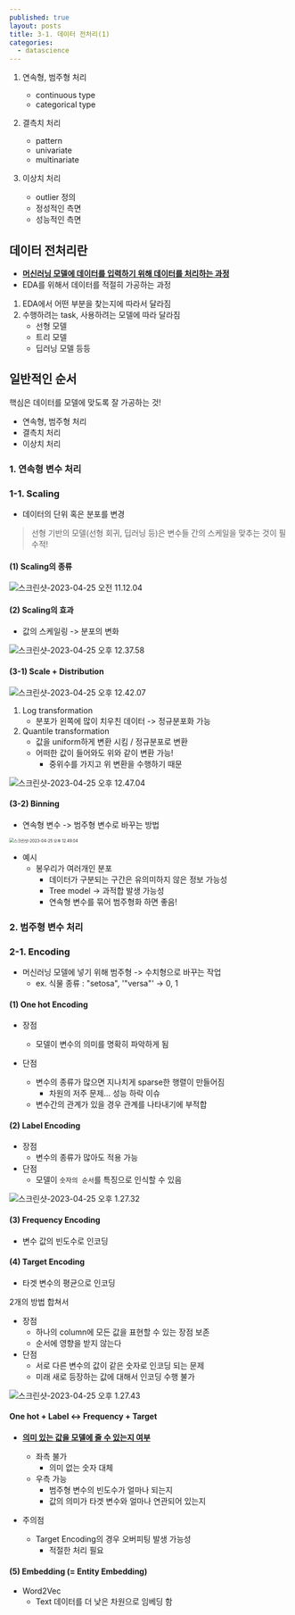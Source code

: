 ```yaml
---
published: true
layout: posts
title: 3-1. 데이터 전처리(1)
categories: 
  - datascience
---
```



1. 연속형, 범주형 처리
    - continuous type
    - categorical type


2. 결측치 처리
    - pattern
    - univariate
    - multinariate


3. 이상치 처리
    - outlier 정의
    - 정성적인 측면
    - 성능적인 측면

## 데이터 전처리란

- **<u>머신러닝 모델에 데이터를 입력하기 위해 데이터를 처리하는 과정</u>**
- EDA를 위해서 데이터를 적절히 가공하는 과정

1. EDA에서 어떤 부분을 찾는지에 따라서 달라짐
2. 수행하려는 task, 사용하려는 모델에 따라 달라짐 
    - 선형 모델
    - 트리 모델
    - 딥러닝 모델 등등



## 일반적인 순서

핵심은 데이터를 모델에 맞도록 잘 가공하는 것!

- 연속형, 범주형 처리
- 결측치 처리
- 이상치 처리



### 1. 연속형 변수 처리

### 1-1. Scaling

- 데이터의 단위 혹은 분포를 변경

> 선형 기반의 모델(선형 회귀, 딥러닝 등)은 변수들 간의 스케일을 맞추는 것이 필수적!



#### (1) Scaling의 종류

![스크린샷-2023-04-25 오전 11.12.04](../../assets/img/스크린샷-2023-04-25-0.png)

#### (2) Scaling의 효과

- 값의 스케일링 -> 분포의 변화

![스크린샷-2023-04-25 오후 12.37.58](../../assets/img/스크린샷-2023-04-25-1.png)

#### (3-1) Scale + Distribution

![스크린샷-2023-04-25 오후 12.42.07](../../assets/img/스크린샷-2023-04-25-2.png)

1. Log transformation
	- 분포가 왼쪽에 많이 치우친 데이터 -> 정규분포화 가능
2. Quantile transformation
	- 값을 uniform하게 변환 시킴 / 정규분포로 변환
	- 어떠한 값이 들어와도 위와 같이 변환 가능!
		- 중위수를 가지고 위 변환을 수행하기 때문

![스크린샷-2023-04-25 오후 12.47.04](../../assets/img/스크린샷-2023-04-25-3.png)

#### (3-2) Binning

- 연속형 변수 -> 범주형 변수로 바꾸는 방법

<img src="../../assets/img/스크린샷-2023-04-25-4.png" alt="스크린샷-2023-04-25 오후 12.49.04" style="zoom:50%;" />

- 예시
	- 봉우리가 여러개인 분포
		- 데이터가 구분되는 구간은 유의미하지 않은 정보 가능성
		- Tree model -> 과적합 발생 가능성
		- 연속형 변수를 묶어 범주형화 하면 좋음!



### 2. 범주형 변수 처리

### 2-1. Encoding

- 머신러닝 모델에 넣기 위해 범주형 -> 수치형으로 바꾸는 작업
	- ex. 식물 종류 : "setosa", '"versa"' -> 0, 1



#### (1) One hot Encoding

- 장점
	- 모델이 변수의 의미를 명확히 파악하게 됨

- 단점
	- 변수의 종류가 많으면 지나치게 sparse한 행렬이 만들어짐
		- 차원의 저주 문제... 성능 하락 이슈
	- 변수간의 관계가 있을 경우 관계를 나타내기에 부적합



#### (2) Label Encoding

- 장점
	- 변수의 종류가 많아도 적용 가능
- 단점
	- 모델이 `숫자의 순서`를 특징으로 인식할 수 있음

![스크린샷-2023-04-25 오후 1.27.32](../../assets/img/스크린샷-2023-04-25-5.png)



#### (3) Frequency Encoding

- 변수 값의 빈도수로 인코딩



#### (4) Target Encoding

-  타겟 변수의 평균으로 인코딩



2개의 방법 합쳐서

- 장점
	- 하나의 column에 모든 값을 표현할 수 있는 장점 보존
	- 순서에 영향을 받지 않는다
- 단점
	- 서로 다른 변수의 값이 같은 숫자로 인코딩 되는 문제
	- 미래 새로 등장하는 값에 대해서 인코딩 수행 불가



![스크린샷-2023-04-25 오후 1.27.43](../../assets/img/스크린샷-2023-04-25-6.png)



#### One hot + Label  <->  Frequency + Target

- **<u>의미 있는 값을 모델에 줄 수 있는지 여부</u>**
	- 좌측 불가
		- 의미 없는 숫자 대체
	- 우측 가능
		- 범주형 변수의 빈도수가 얼마나 되는지
		- 값의 의미가 타겟 변수와 얼마나 연관되어 있는지
	
- 주의점
	- Target Encoding의 경우 오버피팅 발생 가능성
		- 적절한 처리 필요



#### (5) Embedding (= Entity Embedding)

- Word2Vec
	- Text 데이터를 더 낮은 차원으로 임베딩 함
